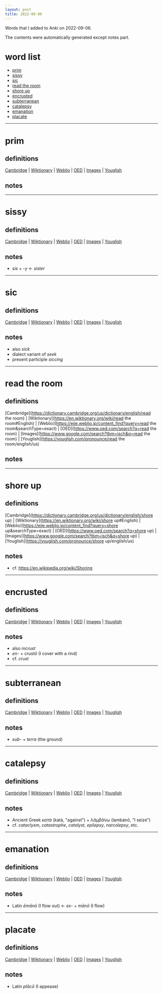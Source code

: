 ```yaml
---
layout: post
title: 2022-09-06
---
```


Words that I added to Anki on 2022-09-06.

The contents were automatically generated except notes part.
# word list
- [prim](#prim)
- [sissy](#sissy)
- [sic](#sic)
- [read the room](#read-the-room)
- [shore up](#shore-up)
- [encrusted](#encrusted)
- [subterranean](#subterranean)
- [catalepsy](#catalepsy)
- [emanation](#emanation)
- [placate](#placate)

---

# prim
## definitions
[Cambridge](https://dictionary.cambridge.org/us/dictionary/english/prim)
|
[Wiktionary](https://en.wiktionary.org/wiki/prim#English)
|
[Weblio](https://ejje.weblio.jp/content_find?query=prim&searchType=exact)
|
[OED](https://www.oed.com/search?q=prim)
|
[Images](https://www.google.com/search?tbm=isch&q=prim)
|
[Youglish](https://youglish.com/pronounce/prim/english/us)

## notes

---

# sissy
## definitions
[Cambridge](https://dictionary.cambridge.org/us/dictionary/english/sissy)
|
[Wiktionary](https://en.wiktionary.org/wiki/sissy#English)
|
[Weblio](https://ejje.weblio.jp/content_find?query=sissy&searchType=exact)
|
[OED](https://www.oed.com/search?q=sissy)
|
[Images](https://www.google.com/search?tbm=isch&q=sissy)
|
[Youglish](https://youglish.com/pronounce/sissy/english/us)

## notes
- *sis* + *-y* &lt;- *sister*

---

# sic
## definitions
[Cambridge](https://dictionary.cambridge.org/us/dictionary/english/sic)
|
[Wiktionary](https://en.wiktionary.org/wiki/sic#English)
|
[Weblio](https://ejje.weblio.jp/content_find?query=sic&searchType=exact)
|
[OED](https://www.oed.com/search?q=sic)
|
[Images](https://www.google.com/search?tbm=isch&q=sic)
|
[Youglish](https://youglish.com/pronounce/sic/english/us)

## notes
- also *sick*
- dialect variant of *seek*
- present participle *siccing*

---

# read the room
## definitions
[Cambridge](https://dictionary.cambridge.org/us/dictionary/english/read the room)
|
[Wiktionary](https://en.wiktionary.org/wiki/read the room#English)
|
[Weblio](https://ejje.weblio.jp/content_find?query=read the room&searchType=exact)
|
[OED](https://www.oed.com/search?q=read the room)
|
[Images](https://www.google.com/search?tbm=isch&q=read the room)
|
[Youglish](https://youglish.com/pronounce/read the room/english/us)

## notes

---

# shore up
## definitions
[Cambridge](https://dictionary.cambridge.org/us/dictionary/english/shore up)
|
[Wiktionary](https://en.wiktionary.org/wiki/shore up#English)
|
[Weblio](https://ejje.weblio.jp/content_find?query=shore up&searchType=exact)
|
[OED](https://www.oed.com/search?q=shore up)
|
[Images](https://www.google.com/search?tbm=isch&q=shore up)
|
[Youglish](https://youglish.com/pronounce/shore up/english/us)

## notes
- cf. <https://en.wikipedia.org/wiki/Shoring>

---

# encrusted
## definitions
[Cambridge](https://dictionary.cambridge.org/us/dictionary/english/encrusted)
|
[Wiktionary](https://en.wiktionary.org/wiki/encrusted#English)
|
[Weblio](https://ejje.weblio.jp/content_find?query=encrusted&searchType=exact)
|
[OED](https://www.oed.com/search?q=encrusted)
|
[Images](https://www.google.com/search?tbm=isch&q=encrusted)
|
[Youglish](https://youglish.com/pronounce/encrusted/english/us)

## notes
- also *incrust*
- *en-* + *crustō* (I cover with a rind)
- cf. *crust*

---

# subterranean
## definitions
[Cambridge](https://dictionary.cambridge.org/us/dictionary/english/subterranean)
|
[Wiktionary](https://en.wiktionary.org/wiki/subterranean#English)
|
[Weblio](https://ejje.weblio.jp/content_find?query=subterranean&searchType=exact)
|
[OED](https://www.oed.com/search?q=subterranean)
|
[Images](https://www.google.com/search?tbm=isch&q=subterranean)
|
[Youglish](https://youglish.com/pronounce/subterranean/english/us)

## notes
- *sub-* + *terra* (the ground)

---

# catalepsy
## definitions
[Cambridge](https://dictionary.cambridge.org/us/dictionary/english/catalepsy)
|
[Wiktionary](https://en.wiktionary.org/wiki/catalepsy#English)
|
[Weblio](https://ejje.weblio.jp/content_find?query=catalepsy&searchType=exact)
|
[OED](https://www.oed.com/search?q=catalepsy)
|
[Images](https://www.google.com/search?tbm=isch&q=catalepsy)
|
[Youglish](https://youglish.com/pronounce/catalepsy/english/us)

## notes
- Ancient Greek *κατά* (katá, "against") + *λᾰμβᾰ́νω* (lambánō, "I seize")
- cf. *cataclysm*, *catastrophe*, *catalyst*, *epilepsy*, *narcolepsy*, etc.

---

# emanation
## definitions
[Cambridge](https://dictionary.cambridge.org/us/dictionary/english/emanation)
|
[Wiktionary](https://en.wiktionary.org/wiki/emanation#English)
|
[Weblio](https://ejje.weblio.jp/content_find?query=emanation&searchType=exact)
|
[OED](https://www.oed.com/search?q=emanation)
|
[Images](https://www.google.com/search?tbm=isch&q=emanation)
|
[Youglish](https://youglish.com/pronounce/emanation/english/us)

## notes
- Latin *ēmānō* (I flow out) &lt;- *ex-* + *mānō* (I flow)

---

# placate
## definitions
[Cambridge](https://dictionary.cambridge.org/us/dictionary/english/placate)
|
[Wiktionary](https://en.wiktionary.org/wiki/placate#English)
|
[Weblio](https://ejje.weblio.jp/content_find?query=placate&searchType=exact)
|
[OED](https://www.oed.com/search?q=placate)
|
[Images](https://www.google.com/search?tbm=isch&q=placate)
|
[Youglish](https://youglish.com/pronounce/placate/english/us)

## notes
- Latin *plācō* (I appease)

